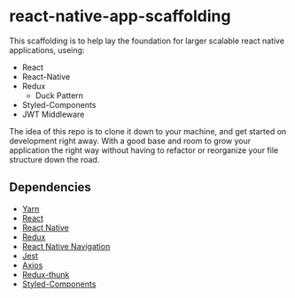 # react-native-app-scaffolding

This scaffolding is to help lay the foundation for larger scalable react native applications, useing:

* React
* React-Native
* Redux
    * Duck Pattern
* Styled-Components
* JWT Middleware

The idea of this repo is to clone it down to your machine, and get started on development right away. With a good base and room to grow your application the right way without having to refactor or reorganize your file structure down the road.

## Dependencies

* [Yarn](https://yarnpkg.com/en/)
* [React](https://facebook.github.io/react/docs/hello-world.html)
* [React Native](https://facebook.github.io/react-native/)
* [Redux](https://redux.js.org/)
* [React Native Navigation](https://wix.github.io/react-native-navigation/#/)
* [Jest](https://facebook.github.io/jest/)
* [Axios](https://github.com/axios/axios)
* [Redux-thunk](https://github.com/gaearon/redux-thunk)
* [Styled-Components](https://www.styled-components.com/)
